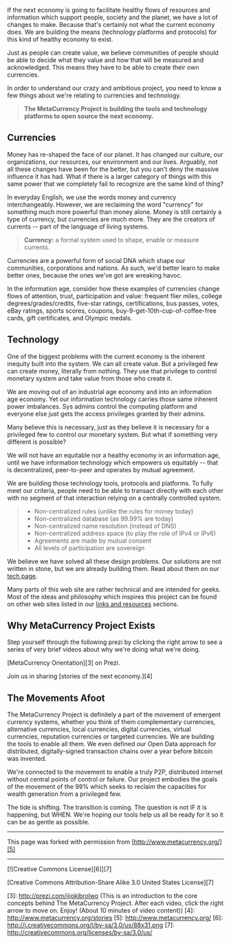 

If the next economy is going to facilitate healthy flows of resources and information 
which support people, society and the planet, we have a lot of changes to make. 
Because that's certainly not what the current economy does. We are building 
the means (technology platforms and protocols) for this kind of healthy economy 
to exist. 

Just as people can create value, we believe communities of people should be able to decide what they value and how that will be measured and acknowledged. This means they have to be able to create their own currencies.

In order to understand our crazy and ambitious project, you need to know a few things about we're relating to currencies and technology.

> **The MetaCurrency Project is building the tools and technology platforms to 
> open source the next economy.**

## Currencies

Money has re-shaped the face of our planet. It has changed our culture, our 
organizations, our resources, our environment and our lives. Arguably, not 
all these changes have been for the better, but you can't deny the massive 
influence it has had. What if there is a larger category of things with this 
same power that we completely fail to recognize are the same kind of thing? 

In everyday English, we use the words money and currency interchangeably. However, 
we are reclaiming the word "currency" for something much more powerful than 
money alone. Money is still certainly a type of currency, but currencies are 
much more. They are the creators of currents -- part of the language of living 
systems. 

> 
> **Currency:** a formal system used to shape, enable or measure currents.

Currencies are a powerful form of social DNA which shape our communities, corporations 
and nations. As such, we'd better learn to make better ones, because the ones 
we've got are wreaking havoc.

In the information age, consider how these examples of currencies change flows 
of attention, trust, participation and value: frequent flier miles, college 
degrees/grades/credits, five-star ratings, certifications, bus passes, votes, 
eBay ratings, sports scores, coupons, buy-9-get-10th-cup-of-coffee-free cards, 
gift certificates, and Olympic medals.

## Technology

One of the biggest problems with the current economy is the inherent inequity 
built into the system. We can all create value. But a privileged few can create 
money, literally from nothing. They use that privilege to control monetary 
system and take value from those who create it.

We are moving out of an industrial age economy and into an information age 
economy. Yet our information technology carries those same inherent power imbalances. 
Sys admins control the computing platform and everyone else just gets the access 
privileges granted by their admins.

Many believe this is necessary, just as they believe it is necessary for a 
privileged few to control our monetary system. But what if something very different 
is possible?

We will not have an equitable nor a healthy economy in an information age, 
until we have information technology which empowers us equitably -- that is 
decentralized, peer-to-peer and operates by mutual agreement.

We are building those technology tools, protocols and platforms. To fully meet 
our criteria, people need to be able to transact directly with each other with 
no segment of that interaction relying on a centrally controlled system.

> 
> * Non-centralized rules (unlike the rules for money today)
> * Non-centralized database (as 99.99% are today)
> * Non-centralized name resolution (instead of DNS)
> * Non-centralized address space (to play the role of IPv4 or IPv6)
> * Agreements are made by mutual consent
> * All levels of participation are sovereign
> 

We believe we have solved all these design problems. Our solutions are not written in stone, but we are already building them. Read about them on our [tech page][1].

Many parts of this web site are rather technical and are intended for geeks. 
Most of the ideas and philosophy which inspires this project can be found on 
other web sites listed in our [links and resources][2] sections. 

## Why MetaCurrency Project Exists

Step yourself through the following prezi by clicking the right arrow to see 
a series of very brief videos about why we're doing what we're doing.

[MetaCurrency Orientation][3] on Prezi. 

Join us in sharing [stories of the next economy.][4]

## The Movements Afoot

The MetaCurrency Project is definitely a part of the movement of emergent currency 
systems, whether you think of them complementary currencies, alternative currencies, 
local currencies, digital currencies, virtual currencies, reputation currencies 
or targeted currencies. We are building the tools to enable all them. We even 
defined our Open Data approach for distributed, digitally-signed transaction 
chains over a year before bitcoin was invented.

We're connected to the movement to enable a truly P2P, distributed internet 
without central points of control or failure. Our project embodies the goals 
of the movement of the 99% which seeks to reclaim the capacities for wealth 
generation from a privileged few.

The tide is shifting. The transition is coming. The question is not IF it is 
happening, but WHEN. We're hoping our tools help us all be ready for it so 
it can be as gentle as possible.

----

This page was forked with permission from [http://www.metacurrency.org/][5]

----

[![Creative Commons License][6]][7]

[Creative Commons Attribution-Share Alike 3.0 United States License][7]

[1]: http://www.metacurrency.org/tech
[2]: http://www.metacurrency.org/links
[3]: http://prezi.com/ijiokjbrolwo (This is an introduction to the core concepts behind The MetaCurrency Project. After each video, click the right arrow to move on. Enjoy! (About 10 minutes of video content))
[4]: http://www.metacurrency.org/stories
[5]: http://www.metacurrency.org/
[6]: http://i.creativecommons.org/l/by-sa/3.0/us/88x31.png
[7]: http://creativecommons.org/licenses/by-sa/3.0/us/